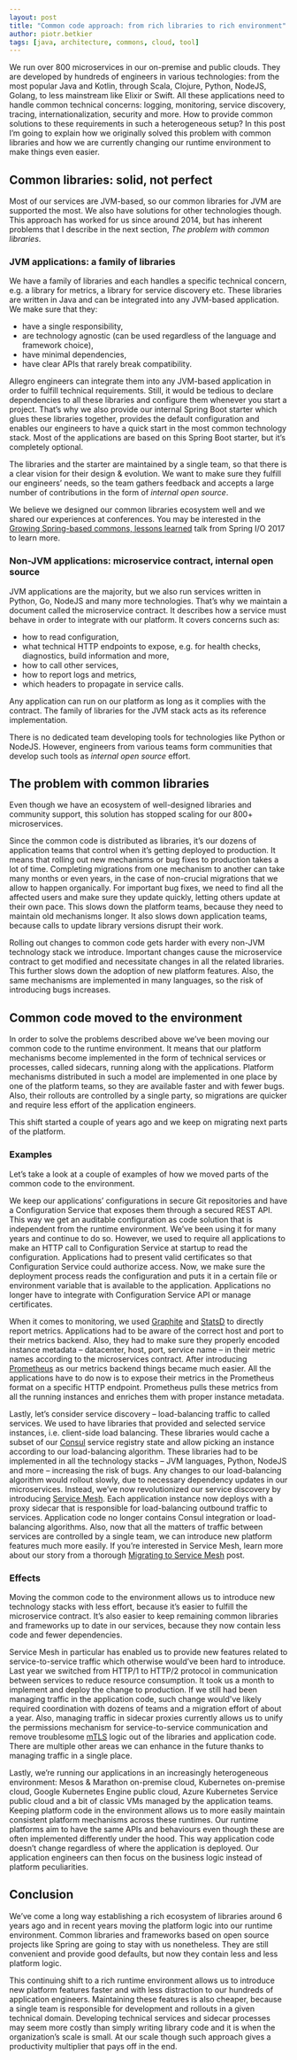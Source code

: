 ```yaml
---
layout: post
title: "Common code approach: from rich libraries to rich environment"
author: piotr.betkier
tags: [java, architecture, commons, cloud, tool]
---
```


We run over 800 microservices in our on-premise and public clouds. They are developed by hundreds of engineers
in various technologies: from the most popular Java and Kotlin, through Scala, Clojure, Python, NodeJS, Golang, to 
less mainstream like Elixir or Swift. All these applications need to handle common 
technical concerns: logging, monitoring, service discovery, tracing, internationalization, security and more. 
How to provide common solutions to these requirements in such a heterogeneous setup? 
In this post I’m going to explain how we originally solved this problem with common libraries 
and how we are currently changing our runtime environment to make things even easier.

## Common libraries: solid, not perfect

Most of our services are JVM-based, so our common libraries for JVM are supported the most. 
We also have solutions for other technologies though. This approach has worked for us since 
around 2014, but has inherent problems that I describe in the next section, *The problem with common libraries*.

### JVM applications: a family of libraries

We have a family of libraries and each handles a specific technical concern, e.g. a library for metrics, 
a library for service discovery etc. These libraries are written in Java and can be integrated into 
any JVM-based application. We make sure that they:

* have a single responsibility,
* are technology agnostic (can be used regardless of the language and framework choice),
* have minimal dependencies,
* have clear APIs that rarely break compatibility.

Allegro engineers can integrate them into any JVM-based application in order to fulfill 
technical requirements. Still, it would be tedious to declare dependencies to all these 
libraries and configure them whenever you start a project. That’s why we also provide our 
internal Spring Boot starter which glues these libraries together, provides the default configuration 
and enables our engineers to have a quick start in the most common technology stack. Most of the applications 
are based on this Spring Boot starter, but it’s completely optional.

The libraries and the starter are maintained by a single team, so that there is a clear vision 
for their design & evolution. We want to make sure they fulfill our engineers’ needs, so the team 
gathers feedback and accepts a large number of contributions in the form of *internal open source*.

We believe we designed our common libraries ecosystem well and we shared our experiences at conferences. 
You may be interested in the 
[Growing Spring-based commons, lessons learned](https://www.youtube.com/watch?v=y6uFC_T_fcc) 
talk from Spring I/O 2017 to learn more.

### Non-JVM applications: microservice contract, internal open source

JVM applications are the majority, but we also run services written in Python, Go, NodeJS 
and many more technologies. That’s why we maintain a document called the microservice contract. 
It describes how a service must behave in order to integrate with our platform. It covers concerns such as:

* how to read configuration,
* what technical HTTP endpoints to expose, e.g. for health checks, diagnostics, build information and more,
* how to call other services,
* how to report logs and metrics,
* which headers to propagate in service calls.

Any application can run on our platform as long as it complies with the contract. 
The family of libraries for the JVM stack acts as its reference implementation.

There is no dedicated team developing tools for technologies like Python or NodeJS. 
However, engineers from various teams form communities that develop such tools as *internal open source* effort.

## The problem with common libraries

Even though we have an ecosystem of well-designed libraries and community support, 
this solution has stopped scaling for our 800+ microservices.

Since the common code is distributed as libraries, it’s our dozens of application teams 
that control when it’s getting deployed to production. It means that rolling out 
new mechanisms or bug fixes to production takes a lot of time. Completing migrations 
from one mechanism to another can take many months or even years, in the case of non-crucial migrations 
that we allow to happen organically. For important bug fixes, we need to find all the affected users 
and make sure they update quickly, letting others update at their own pace. This slows down the platform teams, 
because they need to maintain old mechanisms longer. It also slows down application teams, 
because calls to update library versions disrupt their work.

Rolling out changes to common code gets harder with every non-JVM technology stack we introduce. 
Important changes cause the microservice contract to get modified and necessitate changes in 
all the related libraries. This further slows down the adoption of new platform features. 
Also, the same mechanisms are implemented in many languages, so the risk of introducing bugs increases.

## Common code moved to the environment

In order to solve the problems described above we’ve been moving our common code
to the runtime environment. It means that our platform mechanisms become implemented 
in the form of technical services or processes, called sidecars, running along with the applications. 
Platform mechanisms distributed in such a model are implemented in one place by one of the platform teams, 
so they are available faster and with fewer bugs. Also, their rollouts are controlled by a single party, 
so migrations are quicker and require less effort of the application engineers.

This shift started a couple of years ago and we keep on migrating next parts of the platform.

### Examples

Let’s take a look at a couple of examples of how we moved parts of the common code to the environment.

We keep our applications’ configurations in secure Git repositories and have a Configuration Service
that exposes them through a secured REST API. This way we get an auditable configuration as code solution 
that is independent from the runtime environment. We’ve been using it for many years and continue to do so. 
However, we used to require all applications to make an HTTP call to Configuration Service at startup 
to read the configuration. Applications had to present valid certificates so that Configuration Service 
could authorize access. Now, we make sure the deployment process reads the configuration and puts it 
in a certain file or environment variable that is available to the application. 
Applications no longer have to integrate with Configuration Service API or manage certificates.

When it comes to monitoring, we used [Graphite](https://graphiteapp.org/) and [StatsD](https://github.com/statsd/statsd) to directly report metrics. 
Applications had to be aware of the correct host and port to their metrics backend. Also, they had to make sure they 
properly encoded instance metadata – datacenter, host, port, service name – in their metric names 
according to the microservices contract. After introducing [Prometheus](https://prometheus.io/) as our metrics backend 
things became much easier. All the applications have to do now is to expose their metrics in the Prometheus format 
on a specific HTTP endpoint. Prometheus pulls these metrics from all the running instances 
and enriches them with proper instance metadata.

Lastly, let’s consider service discovery – load-balancing traffic to called services. 
We used to have libraries that provided and selected service instances, i.e. client-side load balancing. 
These libraries would cache a subset of our [Consul](https://www.consul.io/) service registry state 
and allow picking an instance according to our load-balancing algorithm. These libraries had to be implemented 
in all the technology stacks – JVM languages, Python, NodeJS and more – increasing the risk of bugs. 
Any changes to our load-balancing algorithm would rollout slowly, due to necessary dependency updates 
in our microservices. Instead, we’ve now revolutionized our service discovery by introducing 
[Service Mesh](https://www.infoq.com/articles/service-mesh-ultimate-guide/). 
Each application instance now deploys with a proxy sidecar that is responsible for load-balancing 
outbound traffic to services. Application code no longer contains Consul integration or load-balancing algorithms. 
Also, now that all the matters of traffic between services are controlled by a single team, 
we can introduce new platform features much more easily. If you’re interested in Service Mesh, learn more about our story 
from a thorough [Migrating to Service Mesh](https://allegro.tech/2020/05/migrating-to-service-mesh.html) post.

### Effects

Moving the common code to the environment allows us to introduce new technology stacks with less effort, 
because it’s easier to fulfill the microservice contract. It’s also easier to keep remaining 
common libraries and frameworks up to date in our services, because they now contain less code and fewer dependencies.

Service Mesh in particular has enabled us to provide new features related to service-to-service traffic 
which otherwise would’ve been hard to introduce. Last year we switched from HTTP/1 to HTTP/2 protocol 
in communication between services to reduce resource consumption. It took us a month to implement and deploy 
the change to production. If we still had been managing traffic in the application code, such change would've 
likely required coordination with dozens of teams and a migration effort of about a year. Also, managing traffic 
in sidecar proxies currently allows us to unify the permissions mechanism for service-to-service communication 
and remove troublesome [mTLS](https://en.wikipedia.org/wiki/Mutual_authentication) logic out of the libraries and application code.
There are multiple other areas we can enhance in the future thanks to managing traffic in a single place.

Lastly, we’re running our applications in an increasingly heterogeneous environment: 
Mesos & Marathon on-premise cloud, Kubernetes on-premise cloud, Google Kubernetes Engine public cloud, 
Azure Kubernetes Service public cloud and a bit of classic VMs managed by the application teams. 
Keeping platform code in the environment allows us to more easily maintain consistent platform mechanisms 
across these runtimes. Our runtime platforms aim to have the same APIs and behaviours even though these 
are often implemented differently under the hood. This way application code doesn’t change regardless of 
where the application is deployed. Our application engineers can then focus on the business logic instead of platform peculiarities.

## Conclusion

We’ve come a long way establishing a rich ecosystem of libraries around 6 years ago and in recent years 
moving the platform logic into our runtime environment. Common libraries and frameworks based on 
open source projects like Spring are going to stay with us nonetheless. They are still convenient and 
provide good defaults, but now they contain less and less platform logic.

This continuing shift to a rich runtime environment allows us to introduce new platform features faster 
and with less distraction to our hundreds of application engineers. Maintaining these features is also cheaper, 
because a single team is responsible for development and rollouts in a given technical domain. 
Developing technical services and sidecar processes may seem more costly than simply writing library code 
and it is when the organization’s scale is small. At our scale though such approach gives a productivity multiplier 
that pays off in the end.


